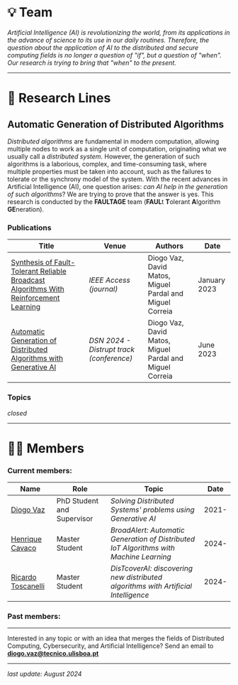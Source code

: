 
# 💡 Team

*Artificial Intelligence (AI) is revolutionizing the world, from its applications in the advance of science to its use in our daily routines. Therefore, the question about the application of AI to the distributed and secure computing fields is no longer a question of "if", but a question of "when". Our research is trying to bring that "when" to the present.*

---

# 🔬 Research Lines

## Automatic Generation of Distributed Algorithms

*Distributed algorithms* are fundamental in modern computation, allowing multiple nodes to work as a single unit of computation, originating what we usually call a *distributed system*. However, the generation of such algorithms is a laborious, complex, and time-consuming task, where multiple properties must be taken into account, such as the failures to tolerate or the synchrony model of the system. With the recent advances in Artificial Intelligence (AI), one question arises: *can AI help in the generation of such algorithms*? We are trying to prove that the answer is yes. This research is conducted by the **FAULTAGE** team (**FAUL**t **T**olerant **A**lgorithm **GE**neration).

### Publications

| **Title** | **Venue** | **Authors**  |  **Date** |
| --- | --- | --- | --- |
| [Synthesis of Fault-Tolerant Reliable Broadcast Algorithms With Reinforcement Learning](https://ieeexplore.ieee.org/document/10155129) | *IEEE Access (journal)* | Diogo Vaz, David Matos, Miguel Pardal and Miguel Correia |January 2023 |
| [Automatic Generation of Distributed Algorithms with Generative AI](https://ieeexplore.ieee.org/document/10206915) | *DSN 2024 - Distrupt track (conference)* | Diogo Vaz, David Matos, Miguel Pardal and Miguel Correia | June 2023 |

### Topics

*closed*

---

# 👨‍💻 Members

### Current members:

| **Name** | **Role** | **Topic** | **Date** |
| --- | --- | --- | --- |
| [Diogo Vaz](https://diogolvaz.github.io/) | PhD Student and Supervisor | *Solving Distributed Systems' problems using Generative AI* | 2021- |
| [Henrique Cavaco](https://pt.linkedin.com/in/henriquecavaco) | Master Student | *BroadAlert: Automatic Generation of Distributed IoT Algorithms with Machine Learning* | 2024- |
| [Ricardo Toscanelli](https://pt.linkedin.com/in/ricardo-toscanelli) | Master Student | *DisTcoverAI: discovering new distributed algorithms with Artificial Intelligence* | 2024- |


### Past members:

---

Interested in any topic or with an idea that merges the fields of Distributed Computing, Cybersecurity, and Artificial Intelligence? Send an email to **diogo.vaz@tecnico.ulisboa.pt**

---
*last update: August 2024*
